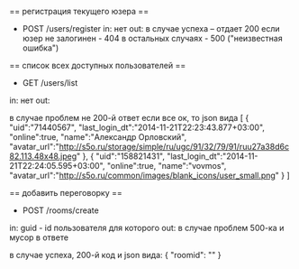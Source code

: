 == регистрация текущего юзера  ==

* POST /users/register
in: нет
out:
в случае успеха – отдает 200
если юзер не залогинен - 404
в остальных случаях - 500 ("неизвестная ошибка")

== список всех доступных пользователей ==

* GET /users/list

in: нет
out:

в случае проблем не 200-й ответ
если все ок, то json вида
[
  {
    "uid":"71440567",
    "last_login_dt":"2014-11-21T22:23:43.877+03:00",
    "online":true,
    "name":"Александр Орловский",
    "avatar_url":"http://s5o.ru/storage/simple/ru/ugc/91/32/79/91/ruu27a38d6c82.113.48x48.jpeg"
  },
  {
    "uid":"158821431",
    "last_login_dt":"2014-11-21T22:24:05.595+03:00",
    "online":true,
    "name":"vovmos",
    "avatar_url":"http://s5o.ru/common/images/blank_icons/user_small.png"
  }
]

== добавить переговорку ==

* POST /rooms/create

in: guid - id пользователя для которого
out:
в случае проблем 500-ка и мусор в ответе

в случае успеха, 200-й код и json вида:
{
    "roomid": ""
}
